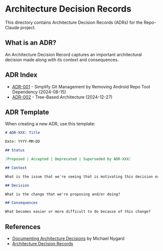 # Architecture Decision Records

This directory contains Architecture Decision Records (ADRs) for the Repo-Claude project.

## What is an ADR?

An Architecture Decision Record captures an important architectural decision made along with its context and consequences.

## ADR Index

- [ADR-001](001-simplify-git-management.md) - Simplify Git Management by Removing Android Repo Tool Dependency (2024-08-15)
- [ADR-002](002-tree-based-architecture.md) - Tree-Based Architecture (2024-12-27)

## ADR Template

When creating a new ADR, use this template:

```markdown
# ADR-XXX: Title

Date: YYYY-MM-DD

## Status

[Proposed | Accepted | Deprecated | Superseded by ADR-XXX]

## Context

What is the issue that we're seeing that is motivating this decision or change?

## Decision

What is the change that we're proposing and/or doing?

## Consequences

What becomes easier or more difficult to do because of this change?
```

## References

- [Documenting Architecture Decisions](https://cognitect.com/blog/2011/11/15/documenting-architecture-decisions) by Michael Nygard
- [Architecture Decision Records](https://adr.github.io/)